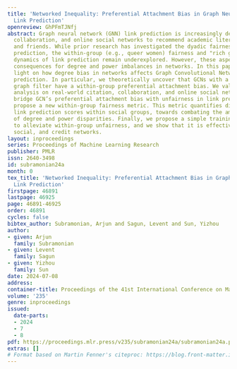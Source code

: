 ```yaml
---
title: 'Networked Inequality: Preferential Attachment Bias in Graph Neural Network
  Link Prediction'
openreview: GhPFmTJNfj
abstract: Graph neural network (GNN) link prediction is increasingly deployed in citation,
  collaboration, and online social networks to recommend academic literature, collaborators,
  and friends. While prior research has investigated the dyadic fairness of GNN link
  prediction, the within-group (e.g., queer women) fairness and "rich get richer"
  dynamics of link prediction remain underexplored. However, these aspects have significant
  consequences for degree and power imbalances in networks. In this paper, we shed
  light on how degree bias in networks affects Graph Convolutional Network (GCN) link
  prediction. In particular, we theoretically uncover that GCNs with a symmetric normalized
  graph filter have a within-group preferential attachment bias. We validate our theoretical
  analysis on real-world citation, collaboration, and online social networks. We further
  bridge GCN’s preferential attachment bias with unfairness in link prediction and
  propose a new within-group fairness metric. This metric quantifies disparities in
  link prediction scores within social groups, towards combating the amplification
  of degree and power disparities. Finally, we propose a simple training-time strategy
  to alleviate within-group unfairness, and we show that it is effective on citation,
  social, and credit networks.
layout: inproceedings
series: Proceedings of Machine Learning Research
publisher: PMLR
issn: 2640-3498
id: subramonian24a
month: 0
tex_title: 'Networked Inequality: Preferential Attachment Bias in Graph Neural Network
  Link Prediction'
firstpage: 46891
lastpage: 46925
page: 46891-46925
order: 46891
cycles: false
bibtex_author: Subramonian, Arjun and Sagun, Levent and Sun, Yizhou
author:
- given: Arjun
  family: Subramonian
- given: Levent
  family: Sagun
- given: Yizhou
  family: Sun
date: 2024-07-08
address:
container-title: Proceedings of the 41st International Conference on Machine Learning
volume: '235'
genre: inproceedings
issued:
  date-parts:
  - 2024
  - 7
  - 8
pdf: https://proceedings.mlr.press/v235/subramonian24a/subramonian24a.pdf
extras: []
# Format based on Martin Fenner's citeproc: https://blog.front-matter.io/posts/citeproc-yaml-for-bibliographies/
---
```

